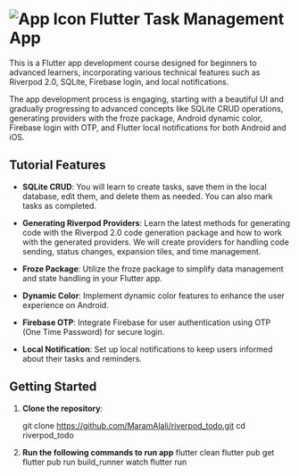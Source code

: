 # ![App Icon](https://upload.wikimedia.org/wikipedia/commons/5/5d/GNOME_Todo_icon_2019.svg) Flutter Task Management App

This is a Flutter app development course designed for beginners to advanced learners, incorporating various technical features such as Riverpod 2.0, SQLite, Firebase login, and local notifications.

The app development process is engaging, starting with a beautiful UI and gradually progressing to advanced concepts like SQLite CRUD operations, generating providers with the froze package, Android dynamic color, Firebase login with OTP, and Flutter local notifications for both Android and iOS.

## Tutorial Features

- **SQLite CRUD**:
  You will learn to create tasks, save them in the local database, edit them, and delete them as needed. You can also mark tasks as completed.

- **Generating Riverpod Providers**:
  Learn the latest methods for generating code with the Riverpod 2.0 code generation package and how to work with the generated providers. We will create providers for handling code sending, status changes, expansion tiles, and time management.

- **Froze Package**:
  Utilize the froze package to simplify data management and state handling in your Flutter app.

- **Dynamic Color**:
  Implement dynamic color features to enhance the user experience on Android.

- **Firebase OTP**:
  Integrate Firebase for user authentication using OTP (One Time Password) for secure login.

- **Local Notification**:
  Set up local notifications to keep users informed about their tasks and reminders.

## Getting Started

1. **Clone the repository**:

   git clone <https://github.com/MaramAlali/riverpod_todo.git>
   cd riverpod_todo

2. **Run the following commands to run app**
   flutter clean
   flutter pub get
   flutter pub run build_runner watch
   flutter run
